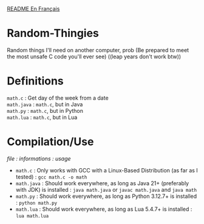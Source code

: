 [README En Français](https://github.com/Unikamo/Random-Thingies/blob/main/frREADME.md)

# Random-Thingies
Random things I'll need on another computer, prob
(Be prepared to meet the most unsafe C code you'll ever see)
((leap years don't work btw))

# Definitions
`math.c` : Get day of the week from a date\
`math.java` : `math.c`, but in Java\
`math.py` : `math.c`, but in Python\
`math.lua` : `math.c`, but in Lua

# Compilation/Use
*file : informations : usage*

+ `math.c` : Only works with GCC with a Linux-Based Distribution (as far as I tested) : `gcc math.c -o math`
+ `math.java` : Should work everywhere, as long as Java 21+ (preferably with JDK) is installed : `java math.java` or `javac math.java` and `java math`
+ `math.py` : Should work everywhere, as long as Python 3.12.7+ is installed : `python math.py`
+ `math.lua` : Should work everywhere, as long as Lua 5.4.7+ is installed : `lua math.lua`
